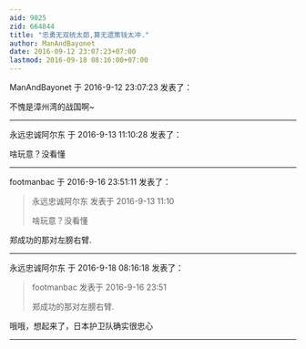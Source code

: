 ```yaml
---
aid: 9025
zid: 664844
title: "忠勇无双统太郎,算无遗策钱太冲."
author: ManAndBayonet
date: 2016-09-12 23:07:23+07:00
lastmod: 2016-09-18 08:16:00+07:00
---
```


ManAndBayonet 于 2016-9-12 23:07:23 发表了：

不愧是漳州湾的战国啊~

---

永远忠诚阿尔东 于 2016-9-13 11:10:28 发表了：

啥玩意？没看懂

---

footmanbac 于 2016-9-16 23:51:11 发表了：

> 永远忠诚阿尔东 发表于 2016-9-13 11:10
>
> 啥玩意？没看懂

郑成功的那对左膀右臂.

---

永远忠诚阿尔东 于 2016-9-18 08:16:18 发表了：

> footmanbac 发表于 2016-9-16 23:51
>
> 郑成功的那对左膀右臂.

哦哦，想起来了，日本护卫队确实很忠心

---
